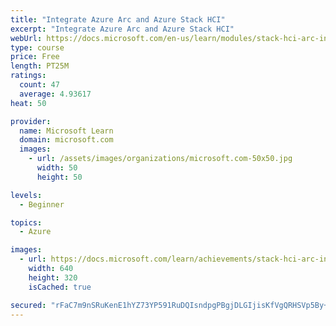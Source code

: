 ```yaml
---
title: "Integrate Azure Arc and Azure Stack HCI"
excerpt: "Integrate Azure Arc and Azure Stack HCI"
webUrl: https://docs.microsoft.com/en-us/learn/modules/stack-hci-arc-integration/
type: course
price: Free
length: PT25M
ratings:
  count: 47
  average: 4.93617
heat: 50

provider:
  name: Microsoft Learn
  domain: microsoft.com
  images:
    - url: /assets/images/organizations/microsoft.com-50x50.jpg
      width: 50
      height: 50

levels:
  - Beginner

topics:
  - Azure

images:
  - url: https://docs.microsoft.com/learn/achievements/stack-hci-arc-integration-social.png
    width: 640
    height: 320
    isCached: true

secured: "rFaC7m9nSRuKenE1hYZ73YP591RuDQIsndpgPBgjDLGIjisKfVgQRHSVp5By+QlSq29zUcDbo5lv3lfVny88chufwuVuUQiMnPTI1tzTuP+U8tTM059EPUffipVAoAimPWpZvyuY3PmKUzWf1fZqQglVyRthF6BHteHzIDaiWJ2Fj0XGimuroDSSN+lXM0fCOndyysdCmzKRgDr45nbKRNkC8qLmQU9tftNQWTC730oaw3KHQ40cM7cGXHOZqOOhWEJUZYdX7SJVP3lEFUqJ+ftwC1dzFm+pKrBAXrvWXjYK/EbM8i8EcZW8NmV8uBwmOvuMmdex6cRuBToFM9aEFVj4CN3oyA7IOga0FN3ybP1ydVjADLKcffcSAsYJaZOEFmxdKLQZrDjq9kL5nuq3T4bXja4qTfyYYYTc0Jl+T9U=;wfuZGqEzLaUZtuxyKLWSrw=="
---
```



